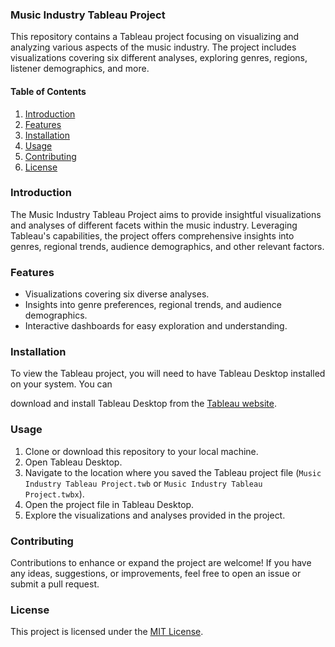 ### Music Industry Tableau Project

This repository contains a Tableau project focusing on visualizing and analyzing various aspects of the music industry. The project includes visualizations covering six different analyses, exploring genres, regions, listener demographics, and more.

#### Table of Contents

1. [Introduction](#introduction)
2. [Features](#features)
3. [Installation](#installation)
4. [Usage](#usage)
5. [Contributing](#contributing)
6. [License](#license)

### Introduction

The Music Industry Tableau Project aims to provide insightful visualizations and analyses of different facets within the music industry. Leveraging Tableau's capabilities, the project offers comprehensive insights into genres, regional trends, audience demographics, and other relevant factors.

### Features

- Visualizations covering six diverse analyses.
- Insights into genre preferences, regional trends, and audience demographics.
- Interactive dashboards for easy exploration and understanding.

### Installation

To view the Tableau project, you will need to have Tableau Desktop installed on your system. You can

 download and install Tableau Desktop from the [Tableau website](https://www.tableau.com/products/desktop/download).

### Usage

1. Clone or download this repository to your local machine.
2. Open Tableau Desktop.
3. Navigate to the location where you saved the Tableau project file (`Music Industry Tableau Project.twb` or `Music Industry Tableau Project.twbx`).
4. Open the project file in Tableau Desktop.
5. Explore the visualizations and analyses provided in the project.

### Contributing

Contributions to enhance or expand the project are welcome! If you have any ideas, suggestions, or improvements, feel free to open an issue or submit a pull request.

### License

This project is licensed under the [MIT License](LICENSE).

